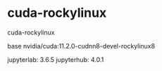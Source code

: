 # cuda-rockylinux

cuda-rockylinux

base nvidia/cuda:11.2.0-cudnn8-devel-rockylinux8  

jupyterlab: 3.6.5
jupyterhub: 4.0.1
